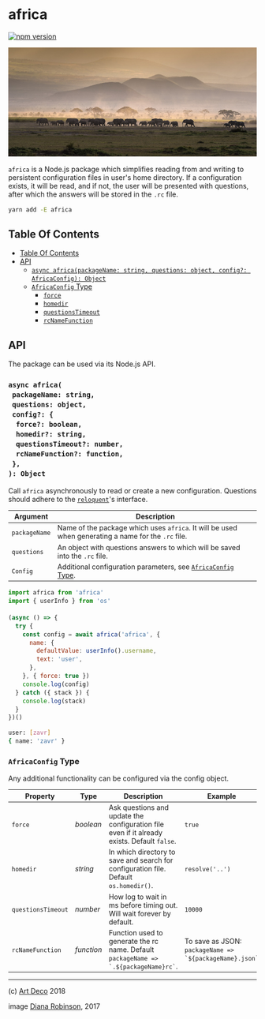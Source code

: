 # africa

[![npm version](https://badge.fury.io/js/africa.svg)](https://npmjs.org/package/africa)

<a href="https://npmjs.org/packages/africa">
    <img src="./africa.jpg" alt="Africa" />
</a>

`africa` is a Node.js package which simplifies reading from and writing to persistent configuration files in user's home directory. If a configuration exists, it will be read, and if not, the user will be presented with questions, after which the answers will be stored in the `.rc` file.

```sh
yarn add -E africa
```

## Table Of Contents

- [Table Of Contents](#table-of-contents)
- [API](#api)
  * [`async africa(packageName: string, questions: object, config?: AfricaConfig): Object`](#async-africapackagename-stringquestions-objectconfig-force-booleanhomedir-stringquestionstimeout-numberrcnamefunction-function-object)
  * [`AfricaConfig` Type](#africaconfig-type)
    * [<code>force</code>](#force)
    * [<code>homedir</code>](#homedir)
    * [<code>questionsTimeout</code>](#questionstimeout)
    * [<code>rcNameFunction</code>](#rcnamefunction)

## API

The package can be used via its Node.js API.

### `async africa(`<br/>&nbsp;&nbsp;`packageName: string,`<br/>&nbsp;&nbsp;`questions: object,`<br/>&nbsp;&nbsp;`config?: {`<br/>&nbsp;&nbsp;&nbsp;&nbsp;`force?: boolean,`<br/>&nbsp;&nbsp;&nbsp;&nbsp;`homedir?: string,`<br/>&nbsp;&nbsp;&nbsp;&nbsp;`questionsTimeout?: number,`<br/>&nbsp;&nbsp;&nbsp;&nbsp;`rcNameFunction?: function,`<br/>&nbsp;&nbsp;`},`<br/>`): Object`

Call `africa` asynchronously to read or create a new configuration. Questions should adhere to the [`reloquent`][2]'s interface.

| Argument | Description |
| -------- | ----------- |
| `packageName` | Name of the package which uses `africa`. It will be used when generating a name for the `.rc` file. |
| `questions` | An object with questions answers to which will be saved into the `.rc` file. |
| `Config` | Additional configuration parameters, see [`AfricaConfig` Type](#africaconfig-type). |

```javascript
import africa from 'africa'
import { userInfo } from 'os'

(async () => {
  try {
    const config = await africa('africa', {
      name: {
        defaultValue: userInfo().username,
        text: 'user',
      },
    }, { force: true })
    console.log(config)
  } catch ({ stack }) {
    console.log(stack)
  }
})()
```

```sh
user: [zavr]
{ name: 'zavr' }
```
### `AfricaConfig` Type

Any additional functionality can be configured via the config object.

<table>
 <thead>
  <tr>
   <th>Property</th>
   <th>Type</th>
   <th>Description</th>
   <th>Example</th>
  </tr>
 </thead>
 <tbody>
   <tr>
  <td><a name="force"><code>force</code></a></td>
  <td><em>boolean</em></td>
  <td>Ask questions and update the configuration file even if it already exists. Default <code>false</code>.</td>
  <td><code>true</code></td>
 </tr>
 <tr>
  <td><a name="homedir"><code>homedir</code></a></td>
  <td><em>string</em></td>
  <td>In which directory to save and search for configuration file. Default <code>os.homedir()</code>.</td>
  <td><code>resolve('..')</code></td>
 </tr>
 <tr>
  <td><a name="questionstimeout"><code>questionsTimeout</code></a></td>
  <td><em>number</em></td>
  <td>How log to wait in ms before timing out. Will wait forever by default.</td>
  <td><code>10000</code></td>
 </tr>
 <tr>
  <td><a name="rcnamefunction"><code>rcNameFunction</code></a></td>
  <td><em>function</em></td>
  <td>Function used to generate the rc name. Default <code>packageName => `.${packageName}rc`</code>.</td>
  <td>To save as JSON: <code>packageName => `${packageName}.json`</code></td>
 </tr>
 </tbody>
</table>


---

(c) [Art Deco][1] 2018

image [Diana Robinson][3], 2017

[1]: https://artdeco.bz
[2]: https://www.npmjs.com/package/reloquent
[3]: https://www.flickr.com/photos/dianasch/31316774424/in/photolist-PHmDYC-moFj48-Q4Aya5-63Gpiw-mLTkJi-VNKhAn-Rz3Mrh-62BZoA-5q9HuM-6cnt7G-5Jv17M-zn5DFn-5QA73Q-6xjraT-aqGVsL-odrGp-azaw9g-wJQZ9M-4nGawg-4rHcYe-atRxbW-5JYiwy-eki9WF-ahdLm5-aTm2jZ-bp9exn-9xL37X-NBPkZ9-38Exqu-69Wv9G-7yxhvg-8GsnfW-agEC2n-svkzJf-k1ihc6-pPd9Aj-5SuyNP-aAg4Gf-DAMWZ1-DHceLL-oCxZ7U-pQe8E4-y875RB-c21GHN-dNZXJ3-NJ5yVx-e663y6-e6bFDq-jYo6Sm-cem5Xu
